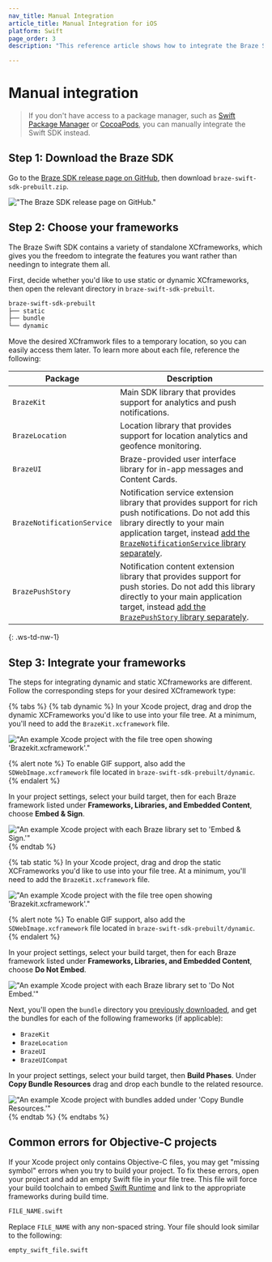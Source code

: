```yaml
---
nav_title: Manual Integration
article_title: Manual Integration for iOS
platform: Swift
page_order: 3
description: "This reference article shows how to integrate the Braze Swift SDK using manual installation."

---
```


# Manual integration

> If you don't have access to a package manager, such as [Swift Package Manager]({{sitebase.url}}/docs/developer_guide/platform_integration_guides/swift/initial_sdk_setup/installation_methods/swift_package_manager/) or [CocoaPods]({{sitebase.url}}/docs/developer_guide/platform_integration_guides/swift/initial_sdk_setup/installation_methods/cocoapods/), you can manually integrate the Swift SDK instead.

## Step 1: Download the Braze SDK

Go to the [Braze SDK release page on GitHub](https://github.com/braze-inc/braze-swift-sdk/releases), then download `braze-swift-sdk-prebuilt.zip`.

!["The Braze SDK release page on GitHub."]()

## Step 2: Choose your frameworks

The Braze Swift SDK contains a variety of standalone XCframeworks, which gives you the freedom to integrate the features you want rather than needingn to integrate them all.

First, decide whether you'd like to use static or dynamic XCframeworks, then open the relevant directory in `braze-swift-sdk-prebuilt`.

```bash
braze-swift-sdk-prebuilt
├── static
├── bundle
└── dynamic
```

Move the desired XCframwork files to a temporary location, so you can easily access them later. To learn more about each file, reference the following:

| Package                    | Description                                                                                                                                                                                                                                                                                                           |
|----------------------------|-----------------------------------------------------------------------------------------------------------------------------------------------------------------------------------------------------------------------------------------------------------------------------------------------------------------------|
| `BrazeKit`                 | Main SDK library that provides support for analytics and push notifications.                                                                                                                                                                                                                                          |
| `BrazeLocation`            | Location library that provides support for location analytics and geofence monitoring.                                                                                                                                                                                                                                |
| `BrazeUI`                  | Braze-provided user interface library for in-app messages and Content Cards.                                                                                                                                                                                                                                          |
| `BrazeNotificationService` | Notification service extension library that provides support for rich push notifications.  Do not add this library directly to your main application target, instead [add the `BrazeNotificationService` library separately](https://braze-inc.github.io/braze-swift-sdk/tutorials/braze/b2-rich-push-notifications). |
| `BrazePushStory`           | Notification content extension library that provides support for push stories. Do not add this library directly to your main application target, instead [add the `BrazePushStory` library separately](https://braze-inc.github.io/braze-swift-sdk/tutorials/braze/b3-push-stories).                                  |
{: .ws-td-nw-1}

## Step 3: Integrate your frameworks

The steps for integrating dynamic and static XCframeworks are different. Follow the corresponding steps for your desired XCframework type:

{% tabs %}
{% tab dynamic %}
In your Xcode project, drag and drop the dynamic XCFrameworks you'd like to use into your file tree. At a minimum, you'll need to add the `BrazeKit.xcframework` file.

!["An example Xcode project with the file tree open showing 'Brazekit.xcframework'."]()

{% alert note %}
To enable GIF support, also add the `SDWebImage.xcframework` file located in `braze-swift-sdk-prebuilt/dynamic`.
{% endalert %}

In your project settings, select your build target, then for each Braze framework listed under **Frameworks, Libraries, and Embedded Content**, choose **Embed & Sign**.

!["An example Xcode project with each Braze library set to 'Embed & Sign.'"]()
{% endtab %}

{% tab static %}
In your Xcode project, drag and drop the static XCFrameworks you'd like to use into your file tree. At a minimum, you'll need to add the `BrazeKit.xcframework` file.

!["An example Xcode project with the file tree open showing 'Brazekit.xcframework'."]()

{% alert note %}
To enable GIF support, also add the `SDWebImage.xcframework` file located in `braze-swift-sdk-prebuilt/dynamic`.
{% endalert %}

In your project settings, select your build target, then for each Braze framework listed under **Frameworks, Libraries, and Embedded Content**, choose **Do Not Embed**.

!["An example Xcode project with each Braze library set to 'Do Not Embed.'"]()

Next, you'll open the `bundle` directory you [previously downloaded](#step-1-download-the-braze-sdk), and get the bundles for each of the following frameworks (if applicable):

- `BrazeKit`
- `BrazeLocation`
- `BrazeUI`
- `BrazeUICompat`

In your project settings, select your build target, then **Build Phases**. Under **Copy Bundle Resources** drag and drop each bundle to the related resource.

!["An example Xcode project with bundles added under 'Copy Bundle Resources.'"]()
{% endtab %}
{% endtabs %}

## Common errors for Objective-C projects

If your Xcode project only contains Objective-C files, you may get "missing symbol" errors when you try to build your project. To fix these errors, open your project and add an empty Swift file in your file tree. This file will force your build toolchain to embed [Swift Runtime](https://support.apple.com/kb/dl1998) and link to the appropriate frameworks during build time.

```bash
FILE_NAME.swift
```

Replace `FILE_NAME` with any non-spaced string. Your file should look similar to the following:

```bash
empty_swift_file.swift
```
